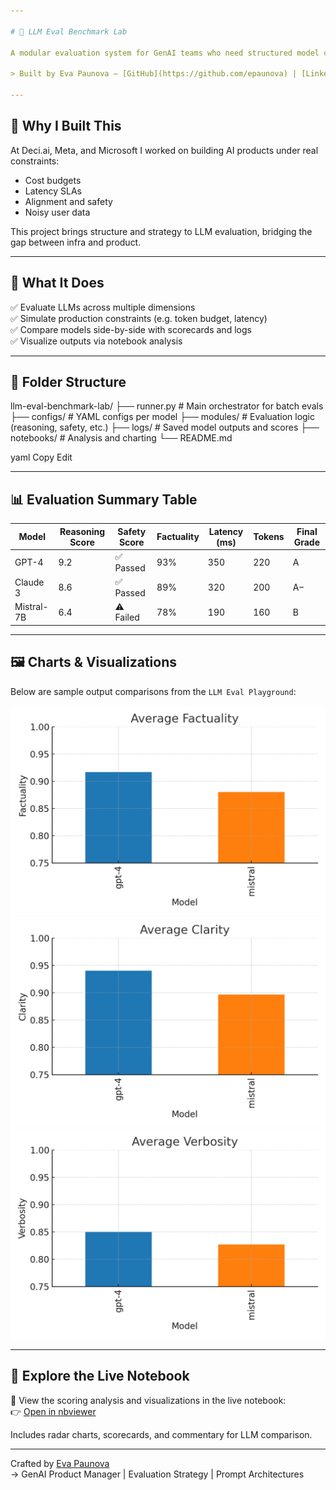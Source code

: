 ```yaml
---

# 🧪 LLM Eval Benchmark Lab

A modular evaluation system for GenAI teams who need structured model comparison across reasoning, safety, and latency tradeoffs.

> Built by Eva Paunova – [GitHub](https://github.com/epaunova) | [LinkedIn](https://www.linkedin.com/in/eva-hristova-paunova-a194b3210/)

---
```


## 🧩 Why I Built This

At Deci.ai, Meta, and Microsoft I worked on building AI products under real constraints:  
- Cost budgets  
- Latency SLAs  
- Alignment and safety  
- Noisy user data

This project brings structure and strategy to LLM evaluation, bridging the gap between infra and product.

---

## 🚀 What It Does

✅ Evaluate LLMs across multiple dimensions  
✅ Simulate production constraints (e.g. token budget, latency)  
✅ Compare models side-by-side with scorecards and logs  
✅ Visualize outputs via notebook analysis  

---

## 📂 Folder Structure

llm-eval-benchmark-lab/
├── runner.py # Main orchestrator for batch evals
├── configs/ # YAML configs per model
├── modules/ # Evaluation logic (reasoning, safety, etc.)
├── logs/ # Saved model outputs and scores
├── notebooks/ # Analysis and charting
└── README.md

yaml
Copy
Edit

---

## 📊 Evaluation Summary Table

| Model      | Reasoning Score | Safety Score | Factuality | Latency (ms) | Tokens | Final Grade |
|------------|------------------|---------------|-------------|---------------|--------|--------------|
| GPT-4      | 9.2              | ✅ Passed      | 93%         | 350           | 220    | A            |
| Claude 3   | 8.6              | ✅ Passed      | 89%         | 320           | 200    | A−           |
| Mistral-7B | 6.4              | ⚠️ Failed      | 78%         | 190           | 160    | B            |

---

## 🖼️ Charts & Visualizations

Below are sample output comparisons from the `LLM Eval Playground`:

<img src="https://github.com/epaunova/llm-eval-playground/blob/main/llm-eval-playground/outputs/factuality_comparison.png?raw=true" width="600">

<img src="https://github.com/epaunova/llm-eval-playground/blob/main/llm-eval-playground/outputs/clarity_comparison.png?raw=true" width="600">

<img src="https://github.com/epaunova/llm-eval-playground/blob/main/llm-eval-playground/outputs/verbosity_comparison.png?raw=true" width="600">

---

## 📘 Explore the Live Notebook

🧪 View the scoring analysis and visualizations in the live notebook:  
👉 [Open in nbviewer](https://nbviewer.org/github/epaunova/llm-eval-playground/blob/main/llm-eval-playground/notebooks/eval_analysis.ipynb)

Includes radar charts, scorecards, and commentary for LLM comparison.

---

Crafted by [Eva Paunova](https://www.linkedin.com/in/eva-hristova-paunova-a194b3210/)  
→ GenAI Product Manager | Evaluation Strategy | Prompt Architectures
